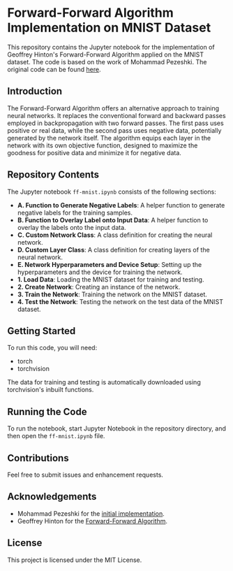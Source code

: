 # Forward-Forward Algorithm Implementation on MNIST Dataset

This repository contains the Jupyter notebook for the implementation of Geoffrey Hinton's Forward-Forward Algorithm applied on the MNIST dataset. The code is based on the work of Mohammad Pezeshki. The original code can be found [here](https://github.com/mohammadpz/pytorch_forward_forward).

## Introduction

The Forward-Forward Algorithm offers an alternative approach to training neural networks. It replaces the conventional forward and backward passes employed in backpropagation with two forward passes. The first pass uses positive or real data, while the second pass uses negative data, potentially generated by the network itself. The algorithm equips each layer in the network with its own objective function, designed to maximize the goodness for positive data and minimize it for negative data.

## Repository Contents

The Jupyter notebook `ff-mnist.ipynb` consists of the following sections:

- **A. Function to Generate Negative Labels**: A helper function to generate negative labels for the training samples.
- **B. Function to Overlay Label onto Input Data**: A helper function to overlay the labels onto the input data.
- **C. Custom Network Class**: A class definition for creating the neural network.
- **D. Custom Layer Class**: A class definition for creating layers of the neural network.
- **E. Network Hyperparameters and Device Setup**: Setting up the hyperparameters and the device for training the network.
- **1. Load Data**: Loading the MNIST dataset for training and testing.
- **2. Create Network**: Creating an instance of the network.
- **3. Train the Network**: Training the network on the MNIST dataset.
- **4. Test the Network**: Testing the network on the test data of the MNIST dataset.

## Getting Started

To run this code, you will need:

- torch
- torchvision

The data for training and testing is automatically downloaded using torchvision's inbuilt functions.

## Running the Code

To run the notebook, start Jupyter Notebook in the repository directory, and then open the `ff-mnist.ipynb` file.

## Contributions

Feel free to submit issues and enhancement requests.

## Acknowledgements

- Mohammad Pezeshki for the [initial implementation](https://github.com/mohammadpz/pytorch_forward_forward).
- Geoffrey Hinton for the [Forward-Forward Algorithm](https://arxiv.org/abs/2212.13345).

## License

This project is licensed under the MIT License.
